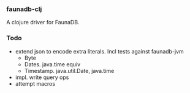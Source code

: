 
### faunadb-clj

A clojure driver for FaunaDB.


### Todo

- extend json to encode extra literals. Incl tests against faunadb-jvm
    - Byte
    - Dates. java.time equiv
    - Timestamp. java.util.Date, java.time    
- impl. write query ops
- attempt macros
    